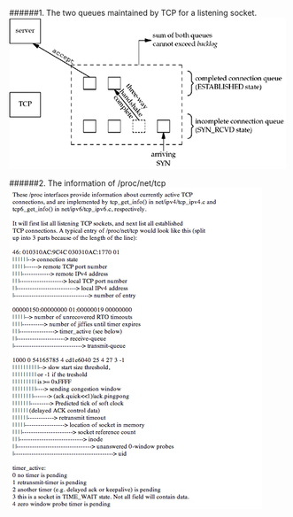 ######1. The two queues maintained by TCP for a listening socket.
![Screenshot](unpv13e_fig4.7.gif)

######2. The information of /proc/net/tcp
![Screenshot](linux_tcp_info.png)

